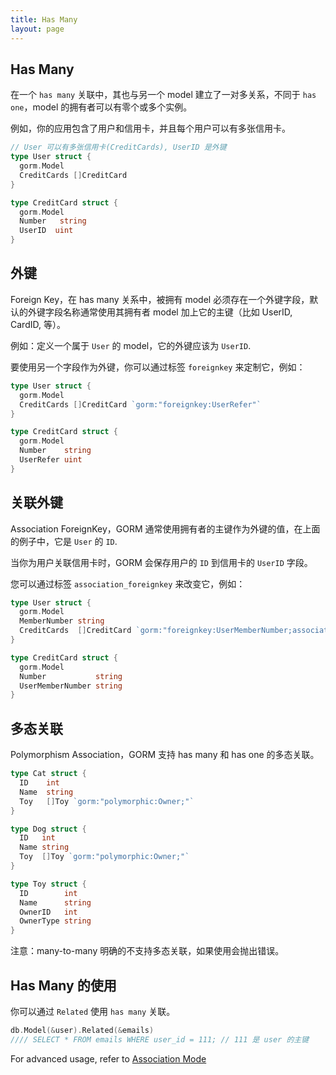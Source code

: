 ```yaml
---
title: Has Many
layout: page
---
```


## Has Many

在一个 `has many` 关联中，其也与另一个 model 建立了一对多关系，不同于 `has one`，model 的拥有者可以有零个或多个实例。

例如，你的应用包含了用户和信用卡，并且每个用户可以有多张信用卡。

```go
// User 可以有多张信用卡(CreditCards), UserID 是外键
type User struct {
  gorm.Model
  CreditCards []CreditCard
}

type CreditCard struct {
  gorm.Model
  Number   string
  UserID  uint
}
```

## 外键

Foreign Key，在 has many 关系中，被拥有 model 必须存在一个外键字段，默认的外键字段名称通常使用其拥有者 model 加上它的主键（比如 UserID, CardID, 等）。

例如：定义一个属于 `User` 的 model，它的外键应该为 `UserID`.

要使用另一个字段作为外键，你可以通过标签 `foreignkey` 来定制它，例如：

```go
type User struct {
  gorm.Model
  CreditCards []CreditCard `gorm:"foreignkey:UserRefer"`
}

type CreditCard struct {
  gorm.Model
  Number    string
  UserRefer uint
}
```

## 关联外键

Association ForeignKey，GORM 通常使用拥有者的主键作为外键的值，在上面的例子中，它是 `User` 的 `ID`.

当你为用户关联信用卡时，GORM 会保存用户的 `ID` 到信用卡的 `UserID` 字段。

您可以通过标签 `association_foreignkey` 来改变它，例如：

```go
type User struct {
  gorm.Model
  MemberNumber string
  CreditCards  []CreditCard `gorm:"foreignkey:UserMemberNumber;association_foreignkey:MemberNumber"`
}

type CreditCard struct {
  gorm.Model
  Number           string
  UserMemberNumber string
}
```

## 多态关联

Polymorphism Association，GORM 支持 has many 和 has one 的多态关联。

```go
type Cat struct {
  ID    int
  Name  string
  Toy   []Toy `gorm:"polymorphic:Owner;"`
}

type Dog struct {
  ID   int
  Name string
  Toy  []Toy `gorm:"polymorphic:Owner;"`
}

type Toy struct {
  ID        int
  Name      string
  OwnerID   int
  OwnerType string
}
```

注意：many-to-many 明确的不支持多态关联，如果使用会抛出错误。

## Has Many 的使用

你可以通过 `Related` 使用 `has many` 关联。

```go
db.Model(&user).Related(&emails)
//// SELECT * FROM emails WHERE user_id = 111; // 111 是 user 的主键
```

For advanced usage, refer to [Association Mode](associations.html#Association-Mode)